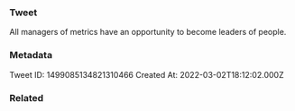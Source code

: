 ### Tweet
All managers of metrics have an opportunity to become leaders of people.

### Metadata
Tweet ID: 1499085134821310466
Created At: 2022-03-02T18:12:02.000Z

### Related

